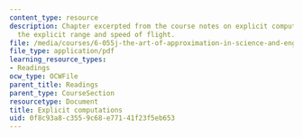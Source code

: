 ```yaml
---
content_type: resource
description: Chapter excerpted from the course notes on explicit computations, and
  the explicit range and speed of flight.
file: /media/courses/6-055j-the-art-of-approximation-in-science-and-engineering-spring-2008/0f8c93a8c3559c68e77141f23f5eb653_mar19.pdf
file_type: application/pdf
learning_resource_types:
- Readings
ocw_type: OCWFile
parent_title: Readings
parent_type: CourseSection
resourcetype: Document
title: Explicit computations
uid: 0f8c93a8-c355-9c68-e771-41f23f5eb653
---
```

